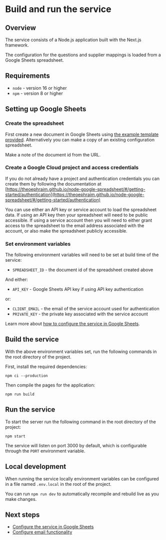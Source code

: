 # Build and run the service

## Overview

The service consists of a Node.js application built with the Next.js framework.

The configuration for the questions and supplier mappings is loaded from a Google Sheets spreadsheet.

## Requirements

* `node` - version 16 or higher 
* `npm` - version 8 or higher

## Setting up Google Sheets

### Create the spreadsheet

First create a new document in Google Sheets using [the example template provided](../example.xlsx). Alternatively you can make a copy of an existing configuration spreadsheet.

Make a note of the document id from the URL.

### Create a Google Cloud project and access credentials

If you do not already have a project and authentication credentials you can create them by following the documentation at [https://theoephraim.github.io/node-google-spreadsheet/#/getting-started/authentication](https://theoephraim.github.io/node-google-spreadsheet/#/getting-started/authentication)

You can use either an API key or service account to load the spreadsheet data. If using an API key then your spreadsheet will need to be public accessible. If using a service account then you will need to either grant access to the spreadsheet to the email address associated with the account, or also make the spreadsheet publicly accessible.

### Set environment variables

The following environment variables will need to be set at build time of the service:

* `SPREADSHEET_ID` - the document id of the spreadsheet created above

And either:

* `API_KEY` - Google Sheets API key if using API key authentication

or:

* `CLIENT_EMAIL` - the email of the service account used for authentication
* `PRIVATE_KEY` - the private key associated with the service account

Learn more about [how to configure the service in Google Sheets]('./service-configuration').

## Build the service

With the above environment variables set, run the following commands in the root directory of the project.

First, install the required dependencies:

```
npm ci --production
```

Then compile the pages for the application:

```
npm run build
```

## Run the service

To start the server run the following command in the root directory of the project:

```
npm start
```

The service will listen on port 3000 by default, which is configurable through the `PORT` environment variable.

## Local development

When running the service locally environment variables can be configured in a file named `.env.local` in the root of the project.

You can run `npm run dev` to automatically recompile and rebuild live as you make changes.

## Next steps

* [Configure the service in Google Sheets](./service-configuration.md)
* [Configure email functionality](./email-configuration.md)
